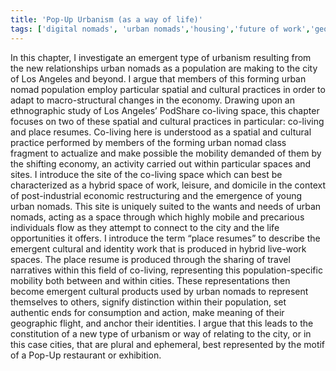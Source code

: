 ```yaml
---
title: 'Pop-Up Urbanism (as a way of life)'
tags: ['digital nomads', 'urban nomads','housing','future of work','geography','co-living','podshare','los angeles','arts district','dtla','hollywood']
---
```

In this chapter, I investigate an emergent type of urbanism resulting from the new relationships urban nomads as a population are making to the city of Los Angeles and beyond. I argue that members of this forming urban nomad population employ particular spatial and cultural practices in order to adapt to macro-structural changes in the economy. Drawing upon an ethnographic study of Los Angeles’ PodShare co-living space, this chapter focuses on two of these spatial and cultural practices in particular: co-living and place resumes. Co-living here is understood as a spatial and cultural practice performed by members of the forming urban nomad class fragment to actualize and make possible the mobility demanded of them by the shifting economy, an activity carried out within particular spaces and sites. I introduce the site of the co-living space which can best be characterized as a hybrid space of work, leisure, and domicile in the context of post-industrial economic restructuring and the emergence of young urban nomads. This site is uniquely suited to the wants and needs of urban nomads, acting as a space through which highly mobile and precarious individuals flow as they attempt to connect to the city and the life opportunities it offers. I introduce the term “place resumes” to describe the emergent cultural and identity work that is produced in hybrid live-work spaces. The place resume is produced through the sharing of travel narratives within this field of co-living, representing this population-specific mobility both between and within cities. These representations then become emergent cultural products used by urban nomads to represent themselves to others, signify distinction within their population, set authentic ends for consumption and action, make meaning of their geographic flight, and anchor their identities. I argue that this leads to the constitution of a new type of urbanism or way of relating to the city, or in this case cities, that are plural and ephemeral, best represented by the motif of a Pop-Up restaurant or exhibition.
